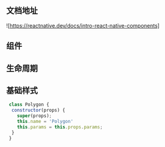 
## 文档地址
![https://reactnative.dev/docs/intro-react-native-components]

## 组件

## 生命周期 

## 基础样式


```js
 class Polygon {
  constructor(props) {
    super(props);
    this.name = 'Polygon'
    this.params = this.props.params; 
  }
 }

```


```js




```
